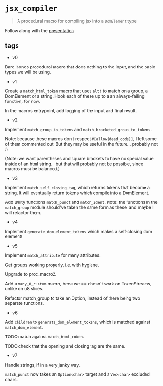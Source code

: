 # `jsx_compiler`

> A procedural macro for compiling jsx into a `DomElement` type

Follow along with the [presentation](https://docs.google.com/presentation/d/11KK06J-p-Q2XLg1VW7GK02rSCn3z-pvfKf59WMxNirA/edit?usp=sharing)

## tags

* v0

Bare-bones procedural macro that does nothing to the input, and the basic types we will be using.

* v1

Create a `match_html_token` macro that uses `alt!` to match on a group, a DomElement or a string.
Hook each of these up to a an always-failing function, for now.

In the macros entrypoint, add logging of the input and final result.

* v2

Implement `match_group_to_tokens` and `match_bracketed_group_to_tokens`.

Note: because these macros don't respect `#[allow(dead_code)]`, I left some
of them commented out. But they may be useful in the future... probably not :)

(Note: we want parentheses and square brackets to have no special value inside of
an html string... but that will probably not be possible, since macros must be
balanced.)

* v3

Implement `match_self_closing_tag`, which returns tokens that become a string. It will
eventually return tokens which compile into a DomElement.

Add utility functions `match_punct` and `match_ident`. Note: the functions in
the `match_group` module should've taken the same form as these, and maybe I will refactor them.

* v4

Implement `generate_dom_element_tokens` which makes a self-closing dom element!

* v5

Implement `match_attribute` for many attributes.

Get groups working properly, i.e. with hygiene.

Upgrade to proc_macro2.

Add a `many_0_custom` macro, because == doesn't work on TokenStreams,
unlike on u8 slices.

Refactor match_group to take an Option<Delimiter>, instead of there being
two separate functions.

* v6

Add `children` to `generate_dom_element_tokens`, which is matched against `match_dom_element`.

TODO match against `match_html_token`.

TODO check that the opening and closing tag are the same.

* v7

Handle strings, if in a very janky way.

`match_punct` now takes an `Option<char>` target and a `Vec<char>` excluded chars.
